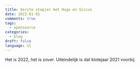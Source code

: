 ```yaml
---
title: Eerste stapjes met Hugo en Giscus
date: 2022-01-01
comments: true
tags:
  - opensource
categories:
  - blog
draft: false
language: nl
---
```

Het is 2022, het is zover. Uiteindelijk is dat klotejaar 2021 voorbij.